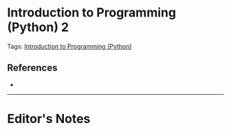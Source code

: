 # Introduction to Programming (Python) 2
Tags: [Introduction to Programming (Python)](../../Tags/Introduction%20to%20Programming%20(Python).md)
## References
- 
----------------------------------------------------------------
# Editor's Notes
